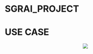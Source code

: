 # SGRAI_PROJECT  

# USE CASE
<p align="center">
    <img src="[http://some_place.com/image.png](https://user-images.githubusercontent.com/85360923/205863756-8f89c29a-7978-4280-ac82-5a867ce9692d.png)" />
</p>
